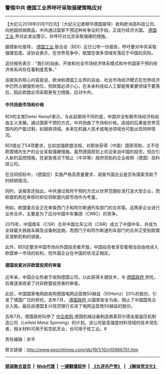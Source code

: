 ### 警惕中共 德国工业界呼吁采取强硬策略应对
------------------------

<p>
 【大纪元2019年01月11日讯】（大纪元记者穆华德国报导）收购欧洲高科技公司、向他国倾销商品，中共通过国家干预这种有争议的手段，正成为经济大国。
 <a href="http://www.epochtimes.com/gb/tag/%E5%BE%B7%E5%9B%BD%E5%B7%A5%E4%B8%9A.html">
  德国工业
 </a>
 界对此发出警示，并呼吁对北京采取强硬的措施。
</p>
<p>
 据德新社报导，
 <a href="http://www.epochtimes.com/gb/tag/%E5%BE%B7%E5%9B%BD%E5%B7%A5%E4%B8%9A.html">
  德国工业
 </a>
 联合会（BDI）近日公布一份报告，呼吁要对中共采取强硬态度。该协会表示，在世界竞争中，欧盟在很多领域有落后于中国的风险。
</p>
<p>
 这份报告表示：“我们的自由、开放和社会市场经济体系模式和中共国家干预的经济体系间存在着制度竞争。”
</p>
<p>
 该报告的核心内容是说，欧洲和德国工业界的自由、社会市场经济模式在世界经济中仍然占据强势地位，但欧盟必须小心，在未来科技如人工智能等重要领域不要落后，因此欧盟必须采取更有力措施，应对中共。
</p>
<h4>
 中共扭曲市场和价格
</h4>
<p>
 BDI的主席Dieter Kempf表示，与此前期待不同的是，中国并没有朝市场经济和自由主义发展。通过国家干预的方式，中共扭曲了市场和价格。造成的后果是世界范围内的产能过剩，如钢铁领域。未来在机器人技术或电池领域也可能出现同样情况。
</p>
<p>
 BDI提出了54项要求，比如加强欧盟法规，对那些获得（中国）国家资助、又不在欧盟境内生产的企业采取强硬措施。虽然德国原则上欢迎来自中国的投资，但应引入新的监控措施，在紧急情况下阻止（中共等）政府资助的企业收购（德国）高科技公司。
</p>
<p>
 在合同招标中，（德国应）实施严格高质量要求，调查外国企业是否有国家资助下的倾销情况。
</p>
<p>
 同时，该报告还指出，中共通过政府干预的方式以世界范围标准打造大型企业，而欧盟机构在审核时却仅将欧盟内部市场作为考量。
</p>
<p>
 例如，欧盟委员会正在审查西门子和阿尔斯通列车部门的合并案。这两家企业进行业务合并，主要是为了应对中国中车集团（CRRC）的竞争。
</p>
<p>
 2015年，中国南车（CSR）合并中国北车公司（CNR）成立了中国中车，并成为全球最大铁路车辆及设备制造商。而西门子和阿尔斯通列车部门的合并正受到欧盟反垄断机构的调查。
</p>
<p>
 此外，BDI还要求中国市场向外国投资者开放。中国投资者享受着相当自由地进入欧盟单一市场的权利，但外国企业在中国的状况正相反。
</p>
<h4>
 德国收紧对非欧盟投资的审查
</h4>
<p>
 近年来，中国企业热衷于收购德国公司，以此获得关键技术，令
 <a href="http://www.epochtimes.com/gb/tag/%E5%BE%B7%E5%9B%BD%E6%94%BF%E5%BA%9C.html">
  德国政府
 </a>
 担忧。后者逐渐收紧了对非欧盟投资者的审查。
</p>
<p>
 此前，中国国家电网欲收购德国电网运营商50赫兹（50Hertz）20%的股份，引发了德国广泛的担忧。去年7月，
 <a href="http://www.epochtimes.com/gb/tag/%E5%BE%B7%E5%9B%BD%E6%94%BF%E5%BA%9C.html">
  德国政府
 </a>
 以国家安全为由，阻止了中国国有企业入股。最后由德国复兴信贷银行买进了电网运营商50赫兹的股份。
</p>
<p>
 去年7月，德国政府叫停了
 <a href="http://www.epochtimes.com/gb/tag/%E4%B8%AD%E4%BC%81%E6%94%B6%E8%B4%AD.html">
  中企收购
 </a>
 德国机械设备制造商莱菲尔德金属旋压机制造公司（Leifeld Metal Spinning）的计划。该公司是高强度材料领域的技术领先者，相关材料可用于航空航天业，也可用于核工业。#
</p>
<p>
 责任编辑：余平
</p>

原文链接：http://www.epochtimes.com/gb/19/1/10/n10966701.htm


------------------------
#### [禁闻聚合首页](https://github.com/gfw-breaker/banned-news/blob/master/README.md) &nbsp;|&nbsp; [Web代理](https://github.com/gfw-breaker/open-proxy/blob/master/README.md) &nbsp;|&nbsp; [一键翻墙软件](https://github.com/gfw-breaker/nogfw/blob/master/README.md) &nbsp;|&nbsp; [《九评共产党》](https://github.com/gfw-breaker/9ping.md/blob/master/README.md#九评之一评共产党是什么) &nbsp;|&nbsp; [《解体党文化》](https://github.com/gfw-breaker/jtdwh.md/blob/master/README.md#绪论)